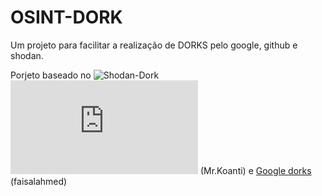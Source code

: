# OSINT-DORK

Um projeto para facilitar a realização de DORKS pelo google, github e shodan.

Porjeto baseado no ![Shodan-Dork](https://mr-koanti.github.io/shodan#) ![Github-Dork](https://mr-koanti.github.io/github.html) (Mr.Koanti) e [Google dorks](https://dorks.faisalahmed.me/#) (faisalahmed)
